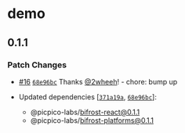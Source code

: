 # demo

## 0.1.1

### Patch Changes

- [#16](https://github.com/picpico-labs/bifrost/pull/16) [`68e96bc`](https://github.com/picpico-labs/bifrost/commit/68e96bc313b8fa71fc820e18ba145531dba7b8be) Thanks [@2wheeh](https://github.com/2wheeh)! - chore: bump up

- Updated dependencies [[`371a19a`](https://github.com/picpico-labs/bifrost/commit/371a19ac1df067aaae80778e9102fc3607b9bc56), [`68e96bc`](https://github.com/picpico-labs/bifrost/commit/68e96bc313b8fa71fc820e18ba145531dba7b8be)]:
  - @picpico-labs/bifrost-react@0.1.1
  - @picpico-labs/bifrost-platforms@0.1.1
